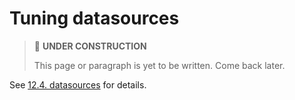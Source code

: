 # Tuning datasources

> 🚧 **UNDER CONSTRUCTION**
>
> This page or paragraph is yet to be written. Come back later.

See [12.4. datasources](../../config-reference/datasources.md) for details.
